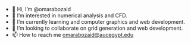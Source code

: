 - 👋 Hi, I’m @omarabozaid
- 👀 I’m interested in numerical analysis and CFD.
- 🌱 I’m currently learning and computer graphics and web development.
- 💞️ I’m looking to collaborate on grid generation and web development.
- 📫 How to reach me omarabozaid@aucegypt.edu

<!---
omarabozaid/omarabozaid is a ✨ special ✨ repository because its `README.md` (this file) appears on your GitHub profile.
You can click the Preview link to take a look at your changes.
--->

